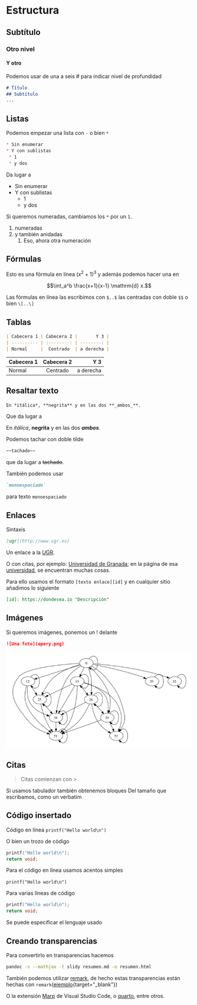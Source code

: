 # Estructura

## Subtítulo

### Otro nivel

#### Y otro

Podemos usar de una a seis \# para indicar nivel de profundidad

```markdown
# Título
## Subtítulo
...
```

## Listas

Podemos empezar una lista con `-` o bien `*`

```markdown
* Sin enumerar
* Y con sublistas
 * 1
 * y dos
```

Da lugar a

* Sin enumerar
* Y con sublistas
  * 1
  * y dos

Si queremos numeradas, cambiamos los `*` por un `1.`

1. numeradas
2. y también anidadas
   1. Eso, ahora otra numeración

## Fórmulas

Esto es una fórmula en línea $(x^2+1)^3$ y además podemos hacer una en

$$\int_a^b \frac{x+1}{x-1} \mathrm{d} x.$$

Las fórmulas en línea las escribimos con `$..$` las centradas con doble `$$` o bien `\[..\]`

## Tablas

```markdown
| Cabecera 1 | Cabecera 2 |       Y 3 |
| ---------- | :--------: | --------: |
| Normal     |  Centrado  | a derecha |
```

| Cabecera 1 | Cabecera 2 |       Y 3 |
| ---------- | :--------: | --------: |
| Normal     |  Centrado  | a derecha |

## Resaltar texto

```markdown
En *itálica*, **negrita** y en las dos **_ambos_**.
```

Que da lugar a

En *itálica*, **negrita** y en las dos **_ambos_**.

Podemos tachar con doble tilde

```markdown
~~tachado~~
```

que da lugar a ~~tachado~~.

También podemos usar

```markdown
`monoespaciado`
```

para texto `monoespaciado`

## Enlaces

Sintaxis

```markdown
[ugr](http://www.ugr.es)
```

Un enlace a la [UGR](http://www.ugr.es).

O con citas, por ejemplo: [Universidad de Granada][UGR]; en la página de esa [universidad][UGR], se encuentran muchas cosas.

[UGR]: https://www.ugr.es "Universidad de Granada"

Para ello usamos el formato `[texto enlace][id]` y en cualquier sitio añadimos lo siguiente

```markdown
[id]: https://dondesea.io "Descripción"
```

## Imágenes

Si queremos imágenes, ponemos un ! delante

```markdown
![Una foto](apery.png)
```

![Una afoto](apery.png)

## Citas

> Citas comienzan con \>

 Si usamos tabulador también obtenemos bloques
 Del tamaño que escribamos, como un verbatim

## Código insertado

Código en línea `printf("Hello world\n")`

O bien un trozo de código

```c
printf("Hello world\n");
return void;
```

Para el código en línea usamos acentos simples

 `printf("Hello world\n")`

Para varias líneas de código

```c
printf("Hello world\n");
return void;
```

Se puede especificar el lenguaje usado

## Creando transparencias

Para convertirlo en transparencias hacemos

```bash
pandoc -s --mathjax -t slidy resumen.md -o resumen.html
```

También podemos utilizar [remark](http://remarkjs.com), de hecho estas transparencias están hechas con `remark`([ejemplo](transparencias-remark.html){target="_blank"})

O la extensión [Marp](https://marketplace.visualstudio.com/items?itemName=marp-team.marp-vscode) de Visual Studio Code, o [quarto](https://quarto.org), entre otros.
